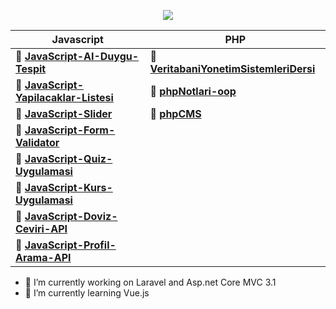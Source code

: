 <p align="center">
  <img src="https://user-images.githubusercontent.com/57464067/94194383-47313200-feba-11ea-9ef5-2a4edd300bb5.gif"></img>
  </p>
  
  | Javascript   | PHP |
| ------------ |------------ |
|🌟  **[JavaScript-AI-Duygu-Tespit ](https://github.com/yenilikci/JavaScript-AI-Duygu-Tespit "JavaScript-AI-Duygu-Tespit ")** | 🐘  **[VeritabaniYonetimSistemleriDersi](https://github.com/yenilikci/VeritabaniYonetimSistemleriDersi)** |
|🌟  **[JavaScript-Yapilacaklar-Listesi](https://github.com/yenilikci/JavaScript-Yapilacaklar-Listesi "JavaScript-Yapilacaklar-Listesi")** | 🐘  **[phpNotlari-oop](https://github.com/yenilikci/php)**|
|🌟  **[JavaScript-Slider](https://github.com/yenilikci/JavaScript-Slider "JavaScript-Slider")**  | 🐘  **[phpCMS](https://github.com/yenilikci/phpCMS)**|
|🌟  **[JavaScript-Form-Validator](JavaScript-Form-Validator "JavaScript-Form-Validator")**  |
|🌟  **[JavaScript-Quiz-Uygulamasi](https://github.com/yenilikci/JavaScript-Quiz-Uygulamasi "JavaScript-Quiz-Uygulamasi")**  |
|🌟  **[JavaScript-Kurs-Uygulamasi](https://github.com/yenilikci/JavaScript-Kurs-Uygulamasi "JavaScript-Kurs-Uygulamasi")** |
|🌟  **[JavaScript-Doviz-Ceviri-API](https://github.com/yenilikci/JavaScript-Doviz-Ceviri-API")** |
|🌟  **[JavaScript-Profil-Arama-API](https://github.com/yenilikci/JavaScript-Profil-Arama-API "JavaScript-Profil-Arama-API")** |

- 🔭 I’m currently working on Laravel and Asp.net Core MVC 3.1
- 🌱 I’m currently learning Vue.js
<!--
**yenilikci/yenilikci** is a ✨ _special_ ✨ repository because its `README.md` (this file) appears on your GitHub profile.

Here are some ideas to get you started:

- 🔭 I’m currently working on Laravel and Asp.net Core MVC 3.1
- 🌱 I’m currently learning Vue.js
- 👯 I’m looking to collaborate on ...
- 🤔 I’m looking for help with ...
- 💬 Ask me about ...
- 📫 How to reach me: ...
- 😄 Pronouns: ...
- ⚡ Fun fact: ...
-->
